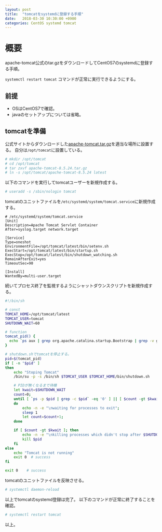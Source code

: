```yaml
---
layout: post
title:  "tomcatをsystemdに登録する手順"
date:   2018-03-30 10:30:00 +0900
categories: CentOS systemd tomcat
---
```

# 概要
apache-tomcat公式のtar.gzをダウンロードしてCentOS7のsystemdに登録する手順。

`systemctl restart tomcat` コマンドが正常に実行できるようにする。

## 前提
* OSはCentOS7で確認。
* javaのセットアップについては省略。

## tomcatを準備
公式サイトからダウンロードした[apache-tomcat.tar.gz](http://ftp.jaist.ac.jp/pub/apache/tomcat/tomcat-8/v8.5.24/bin/apache-tomcat-8.5.24.tar.gz)を適当な場所に設置する。
自分は`/opt/tomcat`に設置している。

```bash
# mkdir /opt/tomcat
# cd /opt/tomcat
# tar zxvf apache-tomcat-8.5.24.tar.gz
# ln -s /opt/tomcat/apache-tomcat-8.5.24 latest
```

以下のコマンドを実行してtomcatユーザーを新規作成する。
```bash
# useradd -s /sbin/nologin tomcat
```

tomcatのユニットファイルを`/etc/systemd/system/tomcat.service`に新規作成する。

```
# /etc/systemd/system/tomcat.service
[Unit]
Description=Apache Tomcat Servlet Container
After=syslog.target network.target

[Service]
Type=oneshot
EnvironmentFile=/opt/tomcat/latest/bin/setenv.sh
ExecStart=/opt/tomcat/latest/bin/startup.sh
ExecStop=/opt/tomcat/latest/bin/shutdown_watching.sh
RemainAfterExit=yes
TimeoutSec=90

[Install]
WantedBy=multi-user.target
```

続いてプロセス終了を監視するようにシャットダウンスクリプトを新規作成する。
```bash
#!/bin/sh

# const
TOMCAT_HOME=/opt/tomcat/latest
TOMCAT_USER=tomcat
SHUTDOWN_WAIT=60

# function
tomcat_pid() {
  echo `ps aux | grep org.apache.catalina.startup.Bootstrap | grep -v grep | awk '{ print $2 }'`
}

# shutdown.shでtomcatを停止する。
pid=$(tomcat_pid)
if [ -n "$pid" ]
then
    echo "Stoping Tomcat"
    /bin/su -p -s /bin/sh $TOMCAT_USER $TOMCAT_HOME/bin/shutdown.sh

    # PIDが無くなるまで待機
    let kwait=$SHUTDOWN_WAIT
    count=0;
    until [ `ps -p $pid | grep -c $pid` -eq '0' ] || [ $count -gt $kwait ]
    do
        echo -n -e "\nwaiting for processes to exit";
        sleep 1
        let count=$count+1;
    done

    if [ $count -gt $kwait ]; then
        echo -n -e "\nkilling processes which didn't stop after $SHUTDOWN_WAIT seconds"
        kill $pid
    fi
else
    echo "Tomcat is not running"
    exit 0  # success
fi

exit 0    # success
```

tomcatのユニットファイルを反映させる。
```bash
# systemctl daemon-reload
```

以上でtomcatのsystemd登録は完了。
以下のコマンドが正常に終了することを確認。

```bash
# systemctl restart tomcat
```

以上。
